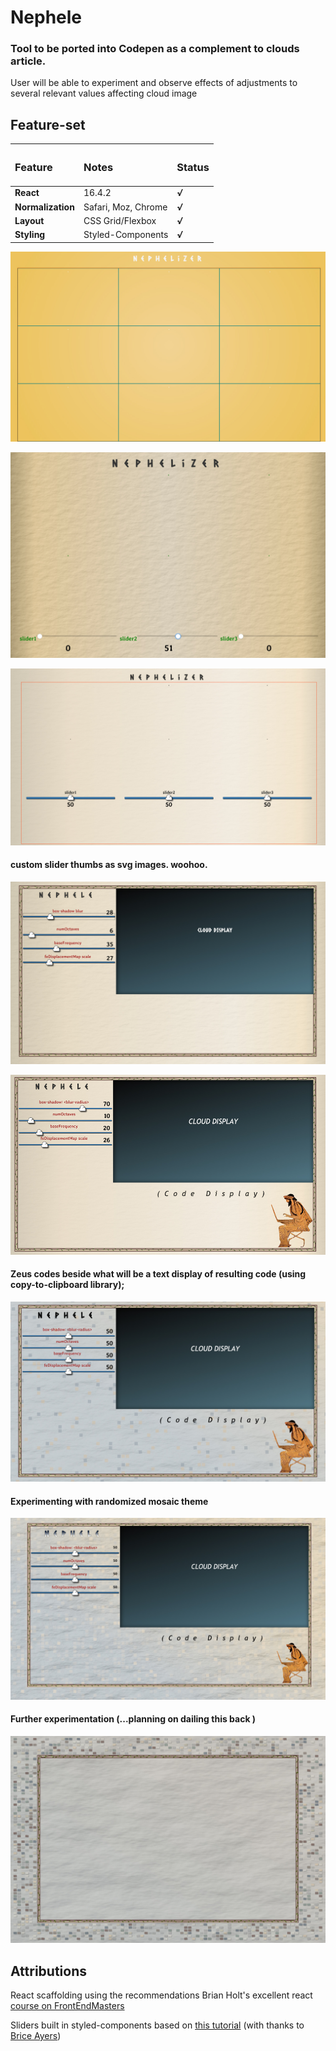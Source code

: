 # Nephele
### Tool to be ported into Codepen as a complement to clouds article.

User will be able to experiment and observe effects of adjustments to several relevant values affecting cloud image


## Feature-set

| <h3>Feature</h3>  | <h3>Notes</h3>      | <h3>Status</h3> |
| :---------------- | :------------------ | :-------------- |
| **React**         | 16.4.2              | ***√***         |
| **Normalization** | Safari, Moz, Chrome | ***√***         |
| **Layout**        | CSS Grid/Flexbox    | ***√***         |
| **Styling**       | Styled-Components   | ***√***         |


![First page screenshot](https://github.com/beauhaus/Nephele/blob/master/readmeRefImg/scrnshot.jpg?raw=true "First page screenshot")

![Second page screenshot](https://github.com/beauhaus/Nephele/blob/master/readmeRefImg/scrnshot2.jpg?raw=true "Second page screenshot")

![Third page screenshot](https://github.com/beauhaus/Nephele/blob/master/readmeRefImg/scrnshot3.jpg?raw=true "Third page screenshot")
#### custom slider thumbs as svg images. woohoo.

![Fourth page screenshot](https://github.com/beauhaus/Nephele/blob/master/readmeRefImg/scrnshot4.jpg?raw=true "Fourth page screenshot")

![Fifth page screenshot](https://github.com/beauhaus/Nephele/blob/master/readmeRefImg/scrnshot5.jpg?raw=true "Fifth page screenshot")
#### Zeus codes beside what will be a text display of resulting code (using copy-to-clipboard library);

![Sixth page screenshot](https://github.com/beauhaus/Nephele/blob/master/readmeRefImg/scrnshot6.jpg?raw=true "Sixth page screenshot")
#### Experimenting with randomized mosaic theme

![Seventh page screenshot](https://github.com/beauhaus/Nephele/blob/master/readmeRefImg/scrnshot7.jpg?raw=true "Seventh page screenshot")
#### Further experimentation (...planning on dailing this back )

![Eighth page screenshot](https://github.com/beauhaus/Nephele/blob/master/readmeRefImg/scrnshot8.jpg?raw=true "Eighth page screenshot")





## Attributions

React scaffolding using the recommendations Brian Holt's excellent react <a href="https://frontendmasters.com/teachers/brian-holt/" target="_blank" title="Click to visit this class">course on FrontEndMasters</a>

Sliders built in styled-components based on <a href="https://www.youtube.com/watch?v=U16seM2a8OY" target="_blank" title="click to watch">this tutorial</a> (with thanks to <a href="https://github.com/MyNameIsURL" target="_blank" title="Twitter">Brice Ayers</a>)
